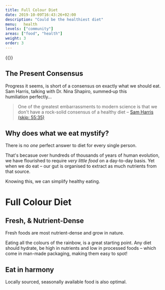 ```yaml
---
title: Full Colour Diet
date: 2019-10-09T16:43:26+02:00
description: "Could be the healthiest diet"
menu:	health
levels: ["community"]
areas: ["food", "health"]
weight: 3
order: 3
---
```


<!--menu: ["food", "health"]-->

<!--![Fresh foods are most nutrient-dense and grow in nature with all the colours of the rainbow.](/img/david-milan-food-photo-x2.jpg "Rainbow Diet")
-->
{{<flickity src="/img/david-milan-food-photo-x1.jpg" title="Photo by David Milan" color="" selectCell="flkty.selectCell( value, isWrapped, isInstant )" >}}<!--title="" color="transparent" -->

<!--
• Colour wheel image source: 
https://www.gettyimages.co.uk/detail/photo/fruit-and-vegetable-colour-wheel-on-a-black-high-res-stock-photography/857856388
• Food wheel:https://www.creativelive.com/blog/edible-color-wheel-photos/

Consensus info:
- https://vitals.lifehacker.com/the-only-three-things-everybody-agrees-on-when-it-comes-1709039566#_ga=1.253474569.1055861349.1441835238
- https://vitals.lifehacker.com/there-s-finally-a-consensus-sort-of-on-what-we-should-1749509246

-->

## The Present&nbsp;Consensus

Progress it seems, is short of a consensus on exactly what we should&nbsp;eat. Sam&nbsp;Harris, talking with Dr. Nina&nbsp;Shapiro, summed&#8209;up this humiliation&nbsp;perfectly&hellip;

> One&nbsp;of the greatest embarrassments to modern science <!--that there's any diversity of opinion at all about what human beings should eat, so as to be healthy.How--> is that we don't have a rock-solid consensus of a healthy&nbsp;diet  <!--[in this day in age]--> – [Sam Harris (skip: 55:35)](https://samharris.org/podcasts/129-insiders-view-medicine/) 

## Why does what we eat&nbsp;mystify?

There is no _one_ perfect answer to diet for every single&nbsp;person. <!--on this entire&nbsp;planet. That's impossible.-->

That's becasue over hundreds of thousands of years of human evolution, we have flourished to require _very little food_ on a day-to-day basis. Yet when we do eat – our&nbsp;gut is organised to extract as much nutrients from that&nbsp;source.

Knowing this, we can simplify healthy&nbsp;eating.<!-- without&nbsp;sacrifice.-->


# Full Colour&nbsp;Diet

## Fresh, &amp; Nutrient-Dense

Fresh&nbsp;foods are most nutrient-dense and grow in&nbsp;nature. <!-- with all the colours of the&nbsp;rainbow. Choosing vegatables high in vitamins and minerals is important.-->

Eating all the colours of the&nbsp;rainbow, is a great starting&nbsp;point. Any diet should hydrate, be high in nutrients and low in processed&nbsp;foods – which come in man-made packaging, making them easy to&nbsp;spot! 

## Eat in harmony

Locally sourced, seasonally available food is also&nbsp;optimal.


<!--

# Locally sourced

Ideally, food should be locally sourced.

### High in Nutrients
Eat nutrients: proteins, carbohydrates, fats, vitamins, minerals, and water.


Colour wheel image source: 
https://www.gettyimages.co.uk/detail/photo/fruit-and-vegetable-colour-wheel-on-a-black-high-res-stock-photography/857856388

colour diet: https://www.wikihow.com/Increase-Acetylcholine



 

Be Low in Processed Foods
eat real food. Food is anything that comes naturally from the earth. It is not altered, modified, or processed.
from: https://www.forbes.com/sites/quora/2018/02/27/scientifically-what-would-be-considered-the-perfect-diet/#16a51c00640e

# Whal's Protocol

A scientific&nbsp;endorsement for x.
We need a scientific&nbsp;endorsement?
-->

<!--

# Permaculture

**PeR** practices growing food simply. We use permaculture methods which are free, healthy and require a little&nbsp;effort.
-->
